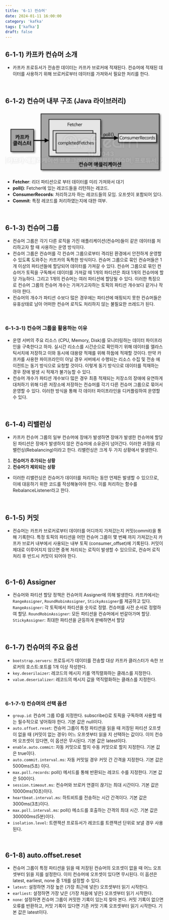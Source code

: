```yaml
---
title: '6-1) 컨슈머'
date: 2024-01-11 16:00:00
category: 'kafka'
tags: ['kafka']
draft: false
---
```


## 6-1-1) 카프카 컨슈머 소개

- 카프카 프로듀서가 전송한 데이터는 카프카 브로커에 적재된다. 컨슈머에 적재된 데이터를 사용하기 위해 브로커로부터 데이터를 가져와서 필요한 처리를 한다.

</br>

## 6-1-2) 컨슈머 내부 구조 (Java 라이브러리)

<div align="left">
  <img src="./images/스크린샷 2025-01-11 오후 2.50.08.png" width="500px" />
</div>

- **Fetcher**: 리더 파티션으로 부터 데이터를 미리 가져와서 대기
- **poll()**: Fetcher에 있는 레코드들을 리턴하는 레코드.
- **ConsumerRecords**: 처리하고자 하는 레코드들의 모임. 오프셋이 포함되어 있다.
- **Commit**: 특정 레코드를 처리하였는지에 대한 여부.

</br>

## 6-1-3) 컨슈머 그룹

- 컨슈머 그룹은 각기 다른 로직을 가진 애플리케이션(컨슈머)들이 같은 데이터를 처리하고자 할 때 사용하는 운영 방식이다.
- 컨슈머 그룹은 컨슈머를 각 컨슈머 그룹으로부터 격리된 환경에서 안전하게 운영할 수 있도록 도와주는 카프카의 독특한 방식이다. 컨슈머 그룹으로 묶인 컨슈머들은 1개 이상의 파티션들에 할당되어 데이터를 가져갈 수 있다. 컨슈머 그룹으로 묶인 컨슈머가 토픽을 구독해서 데이터를 가져갈 때 1개의 파티션은 최대 1개의 컨슈머에 할당 가능하다. 그리고 1개의 컨슈머는 여러 파티션에 할당될 수 있다. 이러한 특징으로 컨슈머 그룹의 컨슈머 개수는 가져가고자하는 토픽의 파티션 개수보다 같거나 작아야 한다.
- 컨슈머의 개수가 파티션 수보다 많은 경우에는 파티션에 매핑되지 못한 컨슈머들은 유휴상태로 남아 어떠한 컨슈머 로직도 처리하지 않는 불필요한 쓰레드가 된다.

</br>

### 6-1-3-1) 컨슈머 그룹을 활용하는 이유

- 운영 서버의 주요 리소스 (CPU, Memory, Disk)를 모니터링하는 데이터 파이프라인을 구축한다고 하자. 실시간 리소스를 시간순으로 확인하기 위해 데이터를 엘라스틱서치에 저장하고 이와 동시에 대용량 적재를 위해 하둡에 적재할 것이다. 만약 카프카를 사용한 파이프라인이 아닐 경우 서버에서 수행되는 리소스 수집 및 전송 에이전트는 동기 방식으로 요청할 것이다. 이렇게 동기 방식으로 데이터를 적재하는 경우 장애 발생 시 적재가 불가능할 수 있다.
- 컨슈머 개수가 파티션 개수보다 많은 경우 최종 적재되는 저장소의 장애에 유연하게 대처하기 위해 다른 저장소에 저장하는 컨슈머를 각기 다른 컨슈머 그룹으로 묶어서 운영할 수 있다. 이러한 방식을 통해 각 데이터 파이프라인을 디커플링하여 운영할 수 있다.

</br>

## 6-1-4) 리밸런싱

- 카프카 컨슈머 그룹의 일부 컨슈머에 장애가 발생하면 장애가 발생한 컨슈머에 할당된 파티션은 장애가 발생하지 않은 컨슈머에 소유권이 넘어간다. 이러한 과정을 리밸런싱(Rebalancing)이라고 한다. 리밸런싱은 크게 두 가지 상황에서 발생한다.
1) **컨슈머가 추가되는 상황**
2) **컨슈머가 제외되는 상황**
- 이러한 리밸런싱은 컨슈머가 데이터를 처리하는 동안 언제든 발생할 수 있으므로, 이에 대응하기 위한 코드를 작성해놓아야 한다. 이를 처리하는 함수를 RebalanceListener라고 한다.

</br>

## 6-1-5) 커밋

- 컨슈머는 카프카 브로커로부터 데이터를 어디까지 가져갔는지 커밋(commit)을 통해 기록한다. 특정 토픽의 파티션을 어떤 컨슈머 그룹이 몇 번째 까지 가져갔는지 카프카 브로커 내부에서 사용되는 내부 토픽 (consumer_offset)에 기록된다. 커밋이 제대로 이루어지지 않으면 중복 처리되는 로직이 발생할 수 있으므로, 컨슈머 로직 처리 후 반드시 커밋이 되어야 한다.

</br>

## 6-1-6) Assigner

- 컨슈머와 파티션 할당 정책은 컨슈머의 Assigner에 의해 발생한다. 카프카에서는 `RangeAssigner`, `RoundRobinAssigner`, `StickyAssigner`를 제공하고 있다.
	`RangeAssigner`: 각 토픽에서 파티션을 숫자로 정렬. 컨슈머를 사전 순서로 정렬하여 할당.
	`RoundRobinAssigner`: 모든 파티션을 컨슈머에서 번갈아가며 할당.
	`StickyAssigner`: 최대한 파티션을 균등하게 분배하면서 할당

</br>

## 6-1-7) 컨슈머의 주요 옵션

- `bootstrap.servers`: 프로듀서가 데이터를 전송할 대상 카프카 클러스터가 속한 브로커의 호스트:포트를 1개 이상 작성한다. 
- `key.deserilaizer`: 레코드의 메시지 키를 역직렬화하는 클래스를 지정한다.
- `value.deserializer`: 레코드의 메시지 값을 역직렬화하는 클래스를 지정한다.

</br>

### 6-1-7-1) 컨슈머의 선택 옵션

- `group.id`: 컨슈머 그룹 ID를 지정한다. subscribe()로 토픽을 구독하여 사용할 때는 필수적으로 넣어줘야 한다. 기본 값은 null이다.
- `auto.offset.reset`: 컨슈머 그룹이 특정 파티션을 읽을 때 저장된 파티션 오프셋이 없을 때 (커밋이 없는 경우) 어느 오프셋부터 읽을 지 선택하는 값이다. 이미 컨슈머 오프셋이 있다면, 이 옵션은 무시된다. 기본 값은 latest이다.
- `enable.auto.commit`: 자동 커밋으로 할지 수동 커밋으로 할지 지정한다. 기본 값은 true이다.
- `auto.commit.interval.ms`: 자동 커밋일 경우 커밋 간 간격을 지정한다. 기본 값은 5000ms(5초) 이다.
- `max.poll.records`: poll() 메서드를 통해 반환되는 레코드 수를 지정한다. 기본 값은 500이다.
- `session.timeout.ms`: 컨슈머와 브로커 연결이 끊기는 최대 시간이다. 기본 값은 10000ms(10초)이다.
- `heartbeat.interval.ms`: 하트비트를 전송하는 시간 간격이다. 기본 값은 3000ms(3초)이다.
- `max.poll.interval.ms`: poll() 메소드를 호출하는 간격의 최대 시간. 기본 값은 300000ms(5분)이다.
- `isolation.level`: 트랜잭션 프로듀서가 레코드를 트랜잭션 단위로 보낼 경우 사용된다.

</br>

## 6-1-8) auto.offset.reset

- 컨슈머 그룹이 특정 파티션을 읽을 때 저장된 컨슈머의 오프셋이 없을 때 어느 오프셋부터 읽을 지를 설정한다. 이미 컨슈머에 오프셋이 있다면 무시된다. 이 옵션은 latest, earliest, none 중 1개를 설정할 수 있다.
- `latest`: 설정하면 가장 높은 (가장 최근에 넣은) 오프셋부터 읽기 시작한다.
- `earliest`: 설정하면 가장 낮은 (가장 처음에 넣은) 오프셋부터 읽기 시작한다.
- `none`: 설정하면 컨슈머 그룹이 커밋한 기록이 있는지 찾아 본다. 커밋 기록이 없으면 오류를 반환하고, 커밋 기록이 있다면 기존 커밋 기록 오프셋부터 읽기 시작한다. 기본 값은 latest이다.